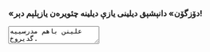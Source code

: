 <h3>«دۆزگۆن» دانېشېق دیلینی یازې دیلینه چئویره‌ن یازېلېم دېر!</h3>

<textarea>
علینن باهم مدرسییه گدیروخ.
</textarea>
